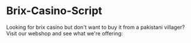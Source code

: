 # Brix-Casino-Script
Looking for brix casino but don't want to buy it from a pakistani villager? Visit our webshop and see what we're offering:
